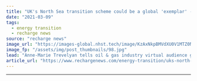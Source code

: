 ```yaml
---
title: "UK's North Sea transition scheme could be a global 'exemplar' -  energy minister"
date: "2021-03-09"
tags: 
  - energy transition
  - recharge news
source: "recharge news"
image_url: "https://images-global.nhst.tech/image/KzAxNkpBMVdXU0V1MTZ0NnR4bk9UYzMxMlkvYVhOd29NR1ZDNTZ1SmlLOD0=/nhst/binary/2bc05413f166c0044100095a5afe01aa"
image_fp: "/assets/img/post_thumbnails/98.jpg"
lead: "Anne-Marie Trevelyan tells oil & gas industry virtual audience government hopes to sign off 'imminently' on deal to support sector's shift to clean power production"
article_url: "https://www.rechargenews.com/energy-transition/uks-north-sea-transition-scheme-could-be-a-global-exemplar-energy-minister/2-1-976843"
---
```


---
